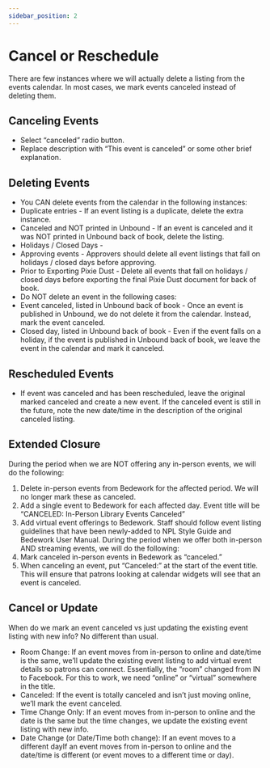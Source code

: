 ```yaml
---
sidebar_position: 2
---
```


# Cancel or Reschedule

There are few instances where we will actually delete a listing from the events calendar. In most cases, we mark events canceled instead of deleting them.

## Canceling Events
-	Select “canceled” radio button.
-	Replace description with “This event is canceled” or some other brief explanation.

## Deleting Events
-	You CAN delete events from the calendar in the following instances:
-	Duplicate entries - If an event listing is a duplicate, delete the extra instance.
-	Canceled and NOT printed in Unbound - If an event is canceled and it was NOT printed in Unbound back of book, delete the listing.
-	Holidays / Closed Days -
-	Approving events - Approvers should delete all event listings that fall on holidays / closed days before approving.
-	Prior to Exporting Pixie Dust - Delete all events that fall on holidays / closed days before exporting the final Pixie Dust document for back of book.
-	Do NOT delete an event in the following cases:
-	Event canceled, listed in Unbound back of book - Once an event is published in Unbound, we do not delete it from the calendar. Instead, mark the event canceled.
-	Closed day, listed in Unbound back of book - Even if the event falls on a holiday, if the event is published in Unbound back of book, we leave the event in the calendar and mark it canceled.

## Rescheduled Events
-	If event was canceled and has been rescheduled, leave the original marked canceled and create a new event. If the canceled event is still in the future, note the new date/time in the description of the original canceled listing.

## Extended Closure
During the period when we are NOT offering any in-person events, we will do the following:
1.	Delete in-person events from Bedework for the affected period. We will no longer mark these as canceled.
1.	Add a single event to Bedework for each affected day. Event title will be “CANCELED: In-Person Library Events Canceled”
1.	Add virtual event offerings to Bedework. Staff should follow event listing guidelines that have been newly-added to NPL Style Guide and Bedework User Manual.
During the period when we offer both in-person AND streaming events, we will do the following:
1.	Mark canceled in-person events in Bedework as “canceled.”
1.	When canceling an event, put “Canceled:” at the start of the event title. This will ensure that patrons looking at calendar widgets will see that an event is canceled.

## Cancel or Update

When do we mark an event canceled vs just updating the existing event listing with new info? No different than usual.

- Room Change: If an event moves from in-person to online and date/time is the same, we’ll update the existing event listing to add virtual event details so patrons can connect. Essentially, the “room” changed from IN to Facebook. For this to work, we need “online” or “virtual” somewhere in the title.
- Canceled: If the event is totally canceled and isn’t just moving online, we’ll mark the event canceled.
- Time Change Only: If an event moves from in-person to online and the date is the same but the time changes, we update the existing event listing with new info.
- Date Change (or Date/Time both change): If an event moves to a different dayIf an event moves from in-person to online and the date/time is different (or event moves to a different time or day).
